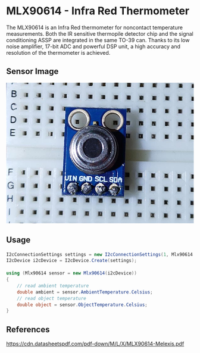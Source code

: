 # MLX90614 - Infra Red Thermometer
The MLX90614 is an Infra Red thermometer for noncontact temperature measurements. Both the IR sensitive thermopile detector chip and the signal conditioning ASSP are integrated in the same TO-39 can. Thanks to its low noise amplifier, 17-bit ADC and powerful DSP unit, a high accuracy and resolution of the thermometer is achieved. 

## Sensor Image
![](sensor.jpg)

## Usage
```C#
I2cConnectionSettings settings = new I2cConnectionSettings(1, Mlx90614.DefaultI2cAddress);
I2cDevice i2cDevice = I2cDevice.Create(settings);

using (Mlx90614 sensor = new Mlx90614(i2cDevice))
{
    // read ambient temperature
    double ambient = sensor.AmbientTemperature.Celsius;
    // read object temperature
    double object = sensor.ObjectTemperature.Celsius;
}

```

## References

https://cdn.datasheetspdf.com/pdf-down/M/L/X/MLX90614-Melexis.pdf